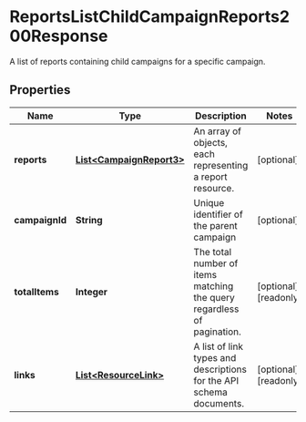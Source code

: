 

# ReportsListChildCampaignReports200Response

A list of reports containing child campaigns for a specific campaign.

## Properties

| Name | Type | Description | Notes |
|------------ | ------------- | ------------- | -------------|
|**reports** | [**List&lt;CampaignReport3&gt;**](CampaignReport3.md) | An array of objects, each representing a report resource. |  [optional] |
|**campaignId** | **String** | Unique identifier of the parent campaign |  [optional] |
|**totalItems** | **Integer** | The total number of items matching the query regardless of pagination. |  [optional] [readonly] |
|**links** | [**List&lt;ResourceLink&gt;**](ResourceLink.md) | A list of link types and descriptions for the API schema documents. |  [optional] [readonly] |



